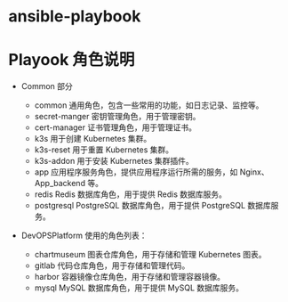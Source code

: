 # ansible-playbook

# Playook 角色说明

- Common 部分
  - common	        通用角色，包含一些常用的功能，如日志记录、监控等。
  - secret-manger	密钥管理角色，用于管理密钥。
  - cert-manager	证书管理角色，用于管理证书。
  - k3s	                用于创建 Kubernetes 集群。
  - k3s-reset	        用于重置 Kubernetes 集群。
  - k3s-addon	        用于安装 Kubernetes 集群插件。
  - app	                应用程序服务角色，提供应用程序运行所需的服务，如 Nginx、App_backend 等。
  - redis	        Redis 数据库角色，用于提供 Redis 数据库服务。
  - postgresql	        PostgreSQL 数据库角色，用于提供 PostgreSQL 数据库服务。

- DevOPSPlatform 使用的角色列表：
  - chartmuseum	        图表仓库角色，用于存储和管理 Kubernetes 图表。
  - gitlab	        代码仓库角色，用于存储和管理代码。
  - harbor	        容器镜像仓库角色，用于存储和管理容器镜像。
  - mysql	        MySQL 数据库角色，用于提供 MySQL 数据库服务。
